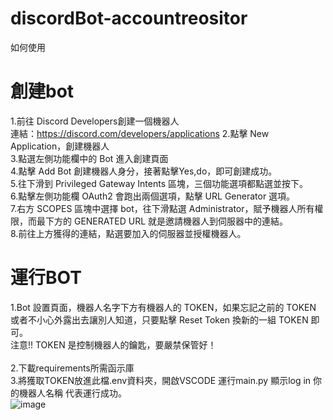 # discordBot-accountreositor

如何使用
# 創建bot
1.前往 Discord Developers創建一個機器人<br>
  連結：https://discord.com/developers/applications
2.點擊 New Application，創建機器人<br>
3.點選左側功能欄中的 Bot 進入創建頁面<br>
4.點擊 Add Bot 創建機器人身分，接著點擊Yes,do，即可創建成功。<br>
5.往下滑到 Privileged Gateway Intents 區塊，三個功能選項都點選並按下。<br>
6.點擊左側功能欄 OAuth2 會跑出兩個選項，點擊 URL Generator 選項。<br>
7.右方 SCOPES 區塊中選擇 bot，往下滑點選 Administrator，賦予機器人所有權限，而最下方的 GENERATED URL 就是邀請機器人到伺服器中的連結。<br>
8.前往上方獲得的連結，點選要加入的伺服器並授權機器人。

# 運行BOT
1.Bot 設置頁面，機器人名字下方有機器人的 TOKEN，如果忘記之前的 TOKEN 或者不小心外露出去讓別人知道，只要點擊 Reset Token 換新的一組 TOKEN 即可。<br>
注意!! TOKEN 是控制機器人的鑰匙，要嚴禁保管好！<br>
<br>
2.下載requirements所需函示庫<br>
3.將獲取TOKEN放進此檔.env資料夾，開啟VSCODE 運行main.py 顯示log in 你的機器人名稱 代表運行成功。<br>
![image](https://github.com/user-attachments/assets/513d9d25-5882-48c4-864d-fae890237d18)
